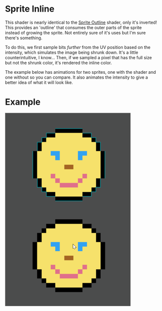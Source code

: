 # Sprite Inline

This shader is nearly identical to the [Sprite Outline](../sprite_outline/) shader, only it's inverted! This provides an 'outline' that consumes the outer parts of the sprite instead of growing the sprite. Not entirely sure of it's uses but I'm sure there's something.

To do this, we first sample bits _further_ from the UV position based on the intensity, which simulates the image being shrunk down. It's a little counterintuitive, I know...
Then, if we sampled a pixel that has the full size but not the shrunk color, it's rendered the inline color.

The example below has animations for two sprites, one with the shader and one without so you can compare.
It also animates the intensity to give a better idea of what it will look like.

# Example
![Example Inline](./inline.gif "We can see that the sprite doesn't change size too")

